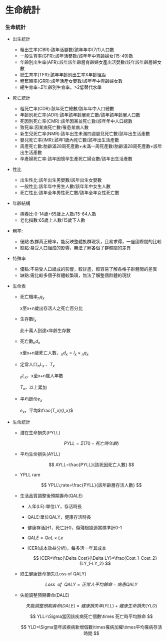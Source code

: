 # 生命統計

### 生命統計

- 出生統計
    - 粗出生率(CBR):該年活嬰數/該年年中(7/1)人口數
    - 一般生育率(GFR):該年活嬰數/該年年中育齡婦女(15-49)數
    - 年齡別出生率(AFR):該年該年齡層育齡婦女產出活嬰數/該年該年齡層婦女數
    - 總生育率(TFR):該年年齡別出生率X年齡組距
    - 粗繁殖率(GRR):該年活產女嬰數/該年年中育齡婦女數
    - 總生育率=$\Sigma$年齡別生育率，>2低替代水準
- 死亡統計
    - 粗死亡率(CDR):該年死亡總數/該年年中人口總數
    - 年齡別死亡率(ADR):該年該年齡層死亡數/該年該年齡層人口數
    - 死因別死亡率(CMR):該年因某並死亡數/該年年中人口總數
    - 致死率:因某病死亡數/罹患某病人數
    - 新生兒死亡率(NMR):該年出生未滿四週嬰兒死亡數/該年出生活產數
    - 嬰兒死亡率(IMR):該年1歲內死亡數/該年出生活產數
    - 周產死亡數:胎齡滿28周死產數+未滿一周死產數/胎齡滿28周死產數+該年出生活產數
    - 孕產婦死亡率:該年因懷孕生產死亡婦女數/該年出生活產數
- 性比
    - 出生性比:該年出生男嬰數/該年出生女嬰數
    - 一般性比:該年年中男生人數/該年年中女生人數
    - 死亡性比:該年全年男性死亡數/該年全年女性死亡數
- 年齡結構
    - 撫養比:0-14歲+65歲上人數/15-64人數
    - 老化指數:65歲上人數/15歲下人數
- 粗率:
    - 優點:族群真正總率，能反映整體族群現狀，且易求得，一座國際間的比較
    - 缺點:易受人口組成的影響，無法了解各個子群體間的差異
- 特殊率
    - 優點:不易受人口組成的影響，較詳盡，較容易了解各格子群體間的差異
    - 缺點:需比較多個子群體較繁瑣，無法了解整個群體的現狀
- 生命表
    - 死亡機率${}_nq_x$
        
        x至x+n歲出存活人之死亡百分比
        
    - 生存數$l_x$
        
        此十萬人到達x年齡生存數
        
    - 死亡數${}_nd_x$
        
        x至x+n歲死亡人數，${}_nd_x=l_x\times{}_nq_x$
        
    - 定常人口${}_nL_x$ 、$T_x$
        
        ${}_nL_x$，x至x+n歲人年數
        
        $T_x$，以上累加
        
    - 平均餘命$e_x$
        
        $e_x$，平均$\frac{T_x}{l_x}$
        
- 生命統計
    - 潛在生命損失(PYLL)
        
        $$
        PYLL=\Sigma(70-死亡時年齡)
        $$
        
    - 平均生命損失(AYLL)
        
        $$
        AYLL=\frac{PYLL}{該死因死亡人數}
        $$
        
    - YPLL rare
        
        $$
        YPLL\;rate=\frac{PYLL}{該年齡層存活人數}
        $$
        
    - 生活品質調整後預期壽命(QALE)
        - 人年(LE):單位LY，存活時長
        - QALE:單位QALY，健康存活時長
        - 健康存活計1，死亡計0，傷殘根據適當標準計0-1
        - $QALE=QoL\times Le$
        - ICER(成本效益分析)，每多活一年其成本
            
            $$
            ICER=\frac{\Delta Cost}{\Delta LY}=\frac{Cost_1-Cost_2}{LY_1-LY_2}
            $$
            
    - 終生健康餘命損失(Loss of QALY)
        
        $$
        Loss\ \ of\ \ QALY=正常人平均餘命-病患QALY
        $$
        
    - 失能調整預期壽命(DALE)
        
        $$
        失能調整預期壽命(DALE)=健康損失年(YLL)+健康生命損失(YLD)
        $$
        
        $$
        YLL=\Sigma當因該疾病死亡個數\times 死亡時平均餘命
        $$
        
        $$
        YLD=\Sigma當年該疾病新增個數\times罹病加權\times平均罹病存活時間
        $$